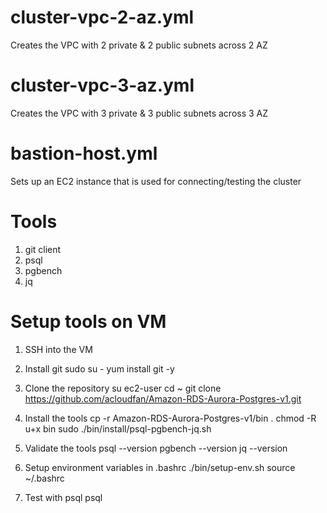 cluster-vpc-2-az.yml
====================
Creates the VPC with 2 private & 2 public subnets across 2 AZ

cluster-vpc-3-az.yml
====================
Creates the VPC with 3 private & 3 public subnets across 3 AZ

bastion-host.yml
================
Sets up an EC2 instance that is used for connecting/testing the cluster

Tools
=====
1. git client
2. psql
3. pgbench
4. jq


Setup tools on VM
=================
1. SSH into the VM

2. Install git
sudo su -
yum install git -y

3. Clone the repository
su ec2-user
cd ~
git clone https://github.com/acloudfan/Amazon-RDS-Aurora-Postgres-v1.git

4. Install the tools
cp -r Amazon-RDS-Aurora-Postgres-v1/bin .
chmod -R u+x bin
sudo ./bin/install/psql-pgbench-jq.sh

5. Validate the tools
psql --version
pgbench --version
jq --version

6. Setup environment variables in .bashrc
./bin/setup-env.sh
source ~/.bashrc

6. Test with psql
psql




